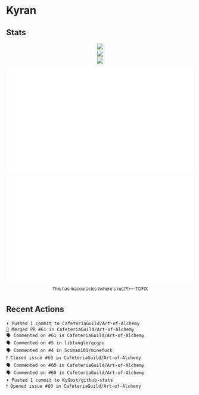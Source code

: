 # Kyran
## Stats
<p align="center">
	<img src="https://github-profile-trophy.vercel.app/?username=KyGost&theme=nord&no-frame=true&column=3&row=2&margin-w=15&margin-h=15"/>
	<br/>
	<img src="https://github-readme-streak-stats.herokuapp.com/?user=KyGost&theme=nord&hide_border=true&date_format=Y-m-d"/>
	<br/>
	<img src="https://github-readme-stats.vercel.app/api?username=KyGost&show_icons=true&theme=nord&hide_border=true&count_private=true&hide_rank=true&hide_title=true"/>
	<br/>
	<img src="https://github.com/KyGost/github-stats/blob/master/generated/overview.svg"/>
	<br/>
	<img src="https://github.com/KyGost/github-stats/blob/master/generated/languages.svg"/>
	<br/>
	<sup>This has inaccuracies (where's rust?!)-- TOFIX</sup>
</p>
  
## Recent Actions
```
⬆️ Pushed 1 commit to CafeteriaGuild/Art-of-Alchemy
🎉 Merged PR #61 in CafeteriaGuild/Art-of-Alchemy
🗣 Commented on #61 in CafeteriaGuild/Art-of-Alchemy
🗣 Commented on #5 in libtangle/qcgpu
🗣 Commented on #4 in Sciman101/minefuck
❗️ Closed issue #60 in CafeteriaGuild/Art-of-Alchemy
🗣 Commented on #60 in CafeteriaGuild/Art-of-Alchemy
🗣 Commented on #60 in CafeteriaGuild/Art-of-Alchemy
⬆️ Pushed 1 commit to KyGost/github-stats
❗️ Opened issue #60 in CafeteriaGuild/Art-of-Alchemy
```
